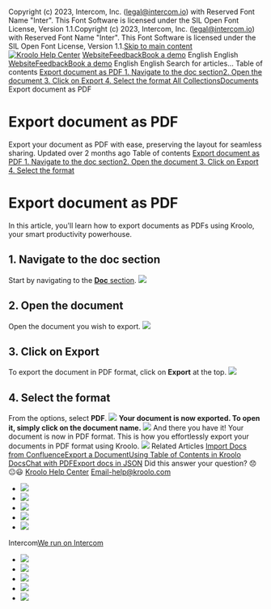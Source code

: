 Copyright (c) 2023, Intercom, Inc. (legal@intercom.io) with Reserved Font Name "Inter". This Font Software is licensed under the SIL Open Font License, Version 1.1.Copyright (c) 2023, Intercom, Inc. (legal@intercom.io) with Reserved Font Name "Inter". This Font Software is licensed under the SIL Open Font License, Version 1.1.[Skip to main content](https://help.kroolo.com/en/articles/10852329-export-document-as-pdf#main-content)
[![Kroolo Help Center](https://downloads.intercomcdn.com/i/o/h4qkzypg/611116/ee699fbf23fef0f6d8d4f666d84c/37cdcedd14003d8fdcfdeda0a05c09cb)](https://help.kroolo.com/en/)
[Website](https://kroolo.com/)[Feedback](https://kroolo.featurebase.app/)[Book a demo](https://kroolo.com/book-demo)
English
English
[Website](https://kroolo.com/)[Feedback](https://kroolo.featurebase.app/)[Book a demo](https://kroolo.com/book-demo)
English
English
Search for articles...
Table of contents
[Export document as PDF ](https://help.kroolo.com/en/articles/10852329-export-document-as-pdf#h_55549407cb)[1. Navigate to the doc section](https://help.kroolo.com/en/articles/10852329-export-document-as-pdf#h_904d46652f)[2. Open the document ](https://help.kroolo.com/en/articles/10852329-export-document-as-pdf#h_2e1a5729e7)[3. Click on Export ](https://help.kroolo.com/en/articles/10852329-export-document-as-pdf#h_2d6f498f95)[4. Select the format ](https://help.kroolo.com/en/articles/10852329-export-document-as-pdf#h_1548537ce5)
[All Collections](https://help.kroolo.com/en/)[Documents](https://help.kroolo.com/en/collections/9304753-documents)
Export document as PDF
# Export document as PDF
Export your document as PDF with ease, preserving the layout for seamless sharing.
Updated over 2 months ago
Table of contents
[Export document as PDF ](https://help.kroolo.com/en/articles/10852329-export-document-as-pdf#h_55549407cb)[1. Navigate to the doc section](https://help.kroolo.com/en/articles/10852329-export-document-as-pdf#h_904d46652f)[2. Open the document ](https://help.kroolo.com/en/articles/10852329-export-document-as-pdf#h_2e1a5729e7)[3. Click on Export ](https://help.kroolo.com/en/articles/10852329-export-document-as-pdf#h_2d6f498f95)[4. Select the format ](https://help.kroolo.com/en/articles/10852329-export-document-as-pdf#h_1548537ce5)
# Export document as PDF 
In this article, you'll learn how to export documents as PDFs using Kroolo, your smart productivity powerhouse.
## **1. Navigate to the doc section**
Start by navigating to the **[Doc](https://help.kroolo.com/en/articles/9826798-create-doc-using-ai)**[ section](https://help.kroolo.com/en/articles/9826798-create-doc-using-ai).
[![](https://downloads.intercomcdn.com/i/o/h4qkzypg/1431656572/ed7a8ef77390211b96d6a7340e5b/c23f450f-bbce-4669-93b2-39d22cb7b5a6.gif?expires=1747842300&signature=fd59deffc77569e03a8a3f6e70cda5eb6da27f916dc6c2c5ae006f43a323cb24&req=dSQkF897m4RYW%2FMW1HO4zfpQw55FTtCGvwopEVcEz%2BuFxx7YSuQH%2FzT9J15z%0Ao8gPJPgVhSimbBMpCDM%3D%0A)](https://downloads.intercomcdn.com/i/o/h4qkzypg/1431656572/ed7a8ef77390211b96d6a7340e5b/c23f450f-bbce-4669-93b2-39d22cb7b5a6.gif?expires=1747842300&signature=fd59deffc77569e03a8a3f6e70cda5eb6da27f916dc6c2c5ae006f43a323cb24&req=dSQkF897m4RYW%2FMW1HO4zfpQw55FTtCGvwopEVcEz%2BuFxx7YSuQH%2FzT9J15z%0Ao8gPJPgVhSimbBMpCDM%3D%0A)
## **2. Open the document**
Open the document you wish to export.
[![](https://downloads.intercomcdn.com/i/o/h4qkzypg/1431656568/40ee31a7f8f89575220b5c979227/2bdadc6f-9caa-4280-9123-9866eb55e019.gif?expires=1747842300&signature=e222e972885e294e2b5fc2a8be20cd85f05b23a174da26fc132dd6195cc75902&req=dSQkF897m4RZUfMW1HO4zVGhJkuHNnLLw1y08o7njzZ5CrZlzaJPb7BYiGv0%0AzObKWT937ZK14eGcfII%3D%0A)](https://downloads.intercomcdn.com/i/o/h4qkzypg/1431656568/40ee31a7f8f89575220b5c979227/2bdadc6f-9caa-4280-9123-9866eb55e019.gif?expires=1747842300&signature=e222e972885e294e2b5fc2a8be20cd85f05b23a174da26fc132dd6195cc75902&req=dSQkF897m4RZUfMW1HO4zVGhJkuHNnLLw1y08o7njzZ5CrZlzaJPb7BYiGv0%0AzObKWT937ZK14eGcfII%3D%0A)
## **3. Click on Export**
To export the document in PDF format, click on **Export** at the top.
[![](https://downloads.intercomcdn.com/i/o/h4qkzypg/1431656569/a4707571e738b84071da56aac297/ab1e60f6-a5c8-4fe2-8e73-46fcae737fb9.gif?expires=1747842300&signature=2cb4eccba1e260bc427cfe87a4831032a1ac64cdb84ec29438a19c7234e58b9e&req=dSQkF897m4RZUPMW1HO4zbYp1ez4hYsb%2FFHKU4BJPHLVbvI0eb5WHk7OMxQN%0AYilYt05JoImpDIJ7dSY%3D%0A)](https://downloads.intercomcdn.com/i/o/h4qkzypg/1431656569/a4707571e738b84071da56aac297/ab1e60f6-a5c8-4fe2-8e73-46fcae737fb9.gif?expires=1747842300&signature=2cb4eccba1e260bc427cfe87a4831032a1ac64cdb84ec29438a19c7234e58b9e&req=dSQkF897m4RZUPMW1HO4zbYp1ez4hYsb%2FFHKU4BJPHLVbvI0eb5WHk7OMxQN%0AYilYt05JoImpDIJ7dSY%3D%0A)
## **4. Select the format**
From the options, select **PDF**.
[![](https://downloads.intercomcdn.com/i/o/h4qkzypg/1431656570/847cb09d098f2cba7634844fe625/0489a73c-8b25-45f0-b6bb-20d8a6616ddc.gif?expires=1747842300&signature=7d46c8747c8ceb7c734c1e647ace97ce25d22c78e1f25c4aa013d084497cf065&req=dSQkF897m4RYWfMW1HO4zczyrY4dpQfHKMIN3RW%2FPXhy687BQfXXf45PUpcP%0ACXdno76GyGQlatpMieU%3D%0A)](https://downloads.intercomcdn.com/i/o/h4qkzypg/1431656570/847cb09d098f2cba7634844fe625/0489a73c-8b25-45f0-b6bb-20d8a6616ddc.gif?expires=1747842300&signature=7d46c8747c8ceb7c734c1e647ace97ce25d22c78e1f25c4aa013d084497cf065&req=dSQkF897m4RYWfMW1HO4zczyrY4dpQfHKMIN3RW%2FPXhy687BQfXXf45PUpcP%0ACXdno76GyGQlatpMieU%3D%0A)
**Your document is now exported. To open it, simply click on the document name.**
[![](https://downloads.intercomcdn.com/i/o/h4qkzypg/1431656573/865292a13547c32c5c7fd03ae1a1/66cc6c53-14da-48f8-a098-422a4bf22b69.png?expires=1747842300&signature=bfbb23b9b66b0466735d485ef65e906f57190ce2e295132882427f404e79f061&req=dSQkF897m4RYWvMW1HO4zVGAimHGEFX1EVym4nyUWfP64BwmgHho3gJHfQEa%0AVtTFnVPBBlipt48XzRg%3D%0A)](https://downloads.intercomcdn.com/i/o/h4qkzypg/1431656573/865292a13547c32c5c7fd03ae1a1/66cc6c53-14da-48f8-a098-422a4bf22b69.png?expires=1747842300&signature=bfbb23b9b66b0466735d485ef65e906f57190ce2e295132882427f404e79f061&req=dSQkF897m4RYWvMW1HO4zVGAimHGEFX1EVym4nyUWfP64BwmgHho3gJHfQEa%0AVtTFnVPBBlipt48XzRg%3D%0A)
And there you have it! Your document is now in PDF format. This is how you effortlessly export your documents in PDF format using Kroolo.
[![](https://downloads.intercomcdn.com/i/o/h4qkzypg/1431664634/0a7d3f1120976b113335c72e3b27/cta+2.png?expires=1747842300&signature=3d76cfed3763c269f40de3f63634e5f662356e67bc43d9787142f0c63deded8e&req=dSQkF894mYdcXfMW1HO4zUrChDkuuOge1M3ZstItzRLVFkLP2jU%2Fst%2BjRHv7%0A36UbwwOJWREXgrfGW8E%3D%0A)](https://kroolo.com/)
Related Articles
[Import Docs from Confluence](https://help.kroolo.com/en/articles/9936991-import-docs-from-confluence)[Export a Document](https://help.kroolo.com/en/articles/10288549-export-a-document)[Using Table of Contents in Kroolo Docs](https://help.kroolo.com/en/articles/10299776-using-table-of-contents-in-kroolo-docs)[Chat with PDF](https://help.kroolo.com/en/articles/10429315-chat-with-pdf)[Export docs in JSON](https://help.kroolo.com/en/articles/11373898-export-docs-in-json)
Did this answer your question?
😞😐😃
[Kroolo Help Center](https://help.kroolo.com/en/)
Email-help@kroolo.com
  * [![](https://intercom.help/kroolo/assets/svg/icon:social-facebook/FFFFFF)](https://www.facebook.com/profile.php?id=61553808299270)
  * [![](https://intercom.help/kroolo/assets/svg/icon:social-linkedin/FFFFFF)](https://www.linkedin.com/company/getkroolo)
  * [![](https://intercom.help/kroolo/assets/svg/icon:social-instagram/FFFFFF)](https://www.instagram.com/getkroolo)
  * [![](https://intercom.help/kroolo/assets/svg/icon:social-youtube/FFFFFF)](https://www.youtube.com/@getkroolo/featured)
  * [![](https://intercom.help/kroolo/assets/svg/icon:social-twitter-x/FFFFFF)](https://www.twitter.com/getkroolo)


Intercom[We run on Intercom](https://www.intercom.com/intercom-link?company=Kroolo&solution=customer-support&utm_campaign=intercom-link&utm_content=We+run+on+Intercom&utm_medium=help-center&utm_referrer=https%3A%2F%2Fhelp.kroolo.com%2Fen%2Farticles%2F10852329-export-document-as-pdf&utm_source=desktop-web)
  * [![](https://intercom.help/kroolo/assets/svg/icon:social-facebook/FFFFFF)](https://www.facebook.com/profile.php?id=61553808299270)
  * [![](https://intercom.help/kroolo/assets/svg/icon:social-linkedin/FFFFFF)](https://www.linkedin.com/company/getkroolo)
  * [![](https://intercom.help/kroolo/assets/svg/icon:social-instagram/FFFFFF)](https://www.instagram.com/getkroolo)
  * [![](https://intercom.help/kroolo/assets/svg/icon:social-youtube/FFFFFF)](https://www.youtube.com/@getkroolo/featured)
  * [![](https://intercom.help/kroolo/assets/svg/icon:social-twitter-x/FFFFFF)](https://www.twitter.com/getkroolo)


